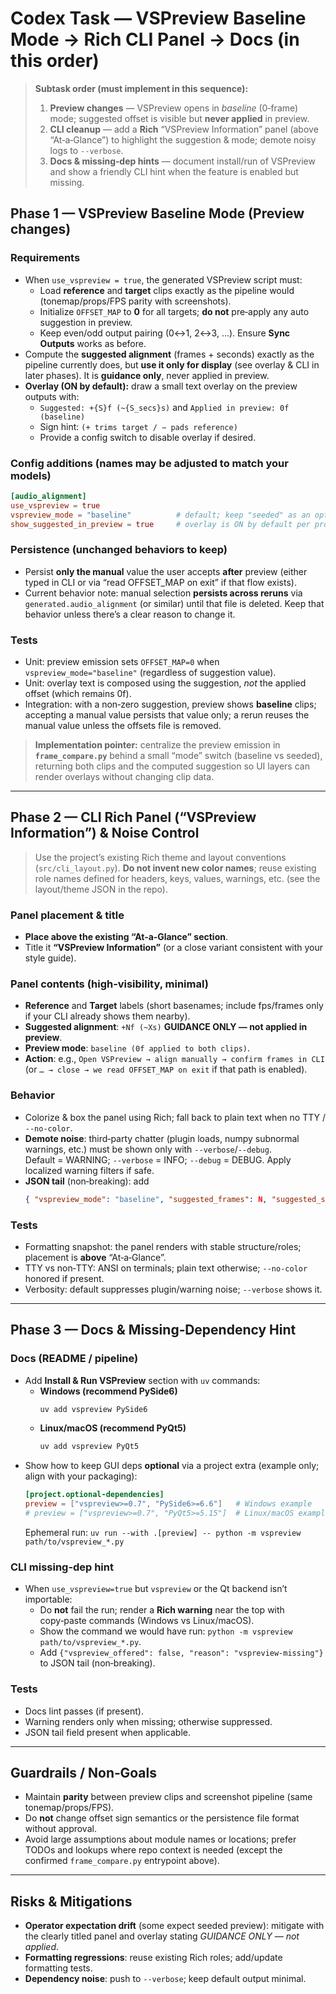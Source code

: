 # Codex Task — VSPreview **Baseline** Mode → Rich CLI Panel → Docs (in this order)

> **Subtask order (must implement in this sequence):**
> 1) **Preview changes** — VSPreview opens in *baseline* (0‑frame) mode; suggested offset is visible but **never applied** in preview.  
> 2) **CLI cleanup** — add a **Rich** “VSPreview Information” panel (above “At‑a‑Glance”) to highlight the suggestion & mode; demote noisy logs to `--verbose`.  
> 3) **Docs & missing‑dep hints** — document install/run of VSPreview and show a friendly CLI hint when the feature is enabled but missing.

## Phase 1 — VSPreview **Baseline** Mode (Preview changes)

### Requirements
- When `use_vspreview = true`, the generated VSPreview script must:
  - Load **reference** and **target** clips exactly as the pipeline would (tonemap/props/FPS parity with screenshots).
  - Initialize `OFFSET_MAP` to **0** for all targets; **do not** pre‑apply any auto suggestion in preview.
  - Keep even/odd output pairing (0↔1, 2↔3, …). Ensure **Sync Outputs** works as before.
- Compute the **suggested alignment** (frames + seconds) exactly as the pipeline currently does, but **use it only for display** (see overlay & CLI in later phases). It is **guidance only**, never applied in preview.
- **Overlay (ON by default):** draw a small text overlay on the preview outputs with:
  - `Suggested: +{S}f (~{S_secs}s)` and `Applied in preview: 0f (baseline)`
  - Sign hint: `(+ trims target / − pads reference)`
  - Provide a config switch to disable overlay if desired.

### Config additions (names may be adjusted to match your models)
```toml
[audio_alignment]
use_vspreview = true
vspreview_mode = "baseline"          # default; keep "seeded" as an opt‑in if needed
show_suggested_in_preview = true     # overlay is ON by default per product decision
```

### Persistence (unchanged behaviors to keep)
- Persist **only the manual** value the user accepts **after** preview (either typed in CLI or via “read OFFSET_MAP on exit” if that flow exists).  
- Current behavior note: manual selection **persists across reruns** via `generated.audio_alignment` (or similar) until that file is deleted. Keep that behavior unless there’s a clear reason to change it.

### Tests
- Unit: preview emission sets `OFFSET_MAP=0` when `vspreview_mode="baseline"` (regardless of suggestion value).
- Unit: overlay text is composed using the suggestion, *not* the applied offset (which remains 0f).
- Integration: with a non‑zero suggestion, preview shows **baseline** clips; accepting a manual value persists that value only; a rerun reuses the manual value unless the offsets file is removed.

> **Implementation pointer:** centralize the preview emission in **`frame_compare.py`** behind a small “mode” switch (baseline vs seeded), returning both clips and the computed suggestion so UI layers can render overlays without changing clip data.

---

## Phase 2 — CLI **Rich** Panel (“VSPreview Information”) & Noise Control

> Use the project’s existing Rich theme and layout conventions (`src/cli_layout.py`). **Do not invent new color names**; reuse existing role names defined for headers, keys, values, warnings, etc. (see the layout/theme JSON in the repo).

### Panel placement & title
- **Place above the existing “At‑a‑Glance” section**.
- Title it **“VSPreview Information”** (or a close variant consistent with your style guide).

### Panel contents (high‑visibility, minimal)
- **Reference** and **Target** labels (short basenames; include fps/frames only if your CLI already shows them nearby).
- **Suggested alignment**: `+Nf (~Xs)` **GUIDANCE ONLY — not applied in preview**.
- **Preview mode**: `baseline (0f applied to both clips)`.
- **Action**: e.g., `Open VSPreview → align manually → confirm frames in CLI`  
  (or `… → close → we read OFFSET_MAP on exit` if that path is enabled).

### Behavior
- Colorize & box the panel using Rich; fall back to plain text when no TTY / `--no-color`.
- **Demote noise**: third‑party chatter (plugin loads, numpy subnormal warnings, etc.) must be shown only with `--verbose`/`--debug`.  
  Default = WARNING; `--verbose` = INFO; `--debug` = DEBUG. Apply localized warning filters if safe.
- **JSON tail** (non‑breaking): add
  ```json
  { "vspreview_mode": "baseline", "suggested_frames": N, "suggested_seconds": X.XXXXXX }
  ```

### Tests
- Formatting snapshot: the panel renders with stable structure/roles; placement is **above** “At‑a‑Glance”.
- TTY vs non‑TTY: ANSI on terminals; plain text otherwise; `--no-color` honored if present.
- Verbosity: default suppresses plugin/warning noise; `--verbose` shows it.

---

## Phase 3 — Docs & Missing‑Dependency Hint

### Docs (README / pipeline)
- Add **Install & Run VSPreview** section with `uv` commands:
  - **Windows (recommend PySide6)**  
    ```powershell
    uv add vspreview PySide6
    ```
  - **Linux/macOS (recommend PyQt5)**  
    ```bash
    uv add vspreview PyQt5
    ```
- Show how to keep GUI deps **optional** via a project extra (example only; align with your packaging):
  ```toml
  [project.optional-dependencies]
  preview = ["vspreview>=0.7", "PySide6>=6.6"]   # Windows example
  # preview = ["vspreview>=0.7", "PyQt5>=5.15"]  # Linux/macOS example
  ```
  Ephemeral run: `uv run --with .[preview] -- python -m vspreview path/to/vspreview_*.py`

### CLI missing‑dep hint
- When `use_vspreview=true` but `vspreview` or the Qt backend isn’t importable:
  - Do **not** fail the run; render a **Rich warning** near the top with copy‑paste commands (Windows vs Linux/macOS).
  - Show the command we would have run: `python -m vspreview path/to/vspreview_*.py`.
  - Add `{"vspreview_offered": false, "reason": "vspreview-missing"}` to JSON tail (non‑breaking).

### Tests
- Docs lint passes (if present).  
- Warning renders only when missing; otherwise suppressed.  
- JSON tail field present when applicable.

---

## Guardrails / Non‑Goals
- Maintain **parity** between preview clips and screenshot pipeline (same tonemap/props/FPS).  
- Do **not** change offset sign semantics or the persistence file format without approval.  
- Avoid large assumptions about module names or locations; prefer TODOs and lookups where repo context is needed (except the confirmed `frame_compare.py` entrypoint above).

---

## Risks & Mitigations
- **Operator expectation drift** (some expect seeded preview): mitigate with the clearly titled panel and overlay stating *GUIDANCE ONLY — not applied*.
- **Formatting regressions**: reuse existing Rich roles; add/update formatting tests.
- **Dependency noise**: push to `--verbose`; keep default output minimal.


